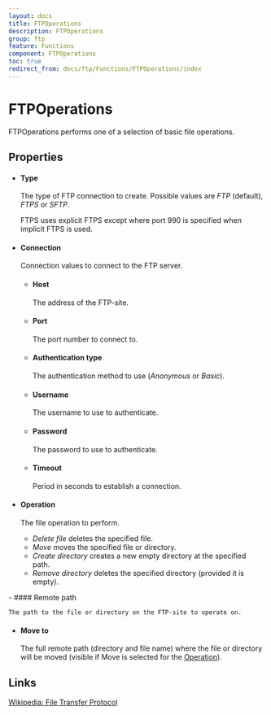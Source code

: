 ```yaml
---
layout: docs
title: FTPOperations
description: FTPOperations
group: ftp
feature: Functions
component: FTPOperations
toc: true
redirect_from: docs/ftp/Functions/FTPOperations/index
---
```

FTPOperations
=============

FTPOperations performs one of a selection of basic file operations.

Properties
----------

-  #### Type

    The type of FTP connection to create.  Possible values are *FTP* (default), *FTPS* or *SFTP*.
    
    FTPS uses explicit FTPS except where port 990 is specified when implicit FTPS is used.

-  #### Connection
	Connection values to connect to the FTP server.

	-  #### Host
	
	    The address of the FTP-site.
	
	-  #### Port
	
	    The port number to connect to.
	
	-  #### Authentication type
	
	    The authentication method to use (*Anonymous* or *Basic*).
	
	-  #### Username
	
	    The username to use to authenticate.
	
	-  #### Password
	
	    The password to use to authenticate.

	-  #### Timeout

		Period in seconds to establish a connection.

-  #### Operation

    The file operation to perform.

    -   *Delete file* deletes the specified file.
    -   *Move* moves the specified file or directory.
    -   *Create directory* creates a new empty directory at the
        specified path.
    -   *Remove directory* deletes the specified directory (provided it
        is empty).
<p>
-  #### Remote path

    The path to the file or directory on the FTP-site to operate on.

-  #### Move to

    The full remote path (directory and file name) where the file or
    directory will be moved (visible if Move is selected for the
    [Operation](#operationProperty)).

Links
-----

[Wikipedia: File Transfer
Protocol](http://en.wikipedia.org/wiki/File_Transfer_Protocol)
